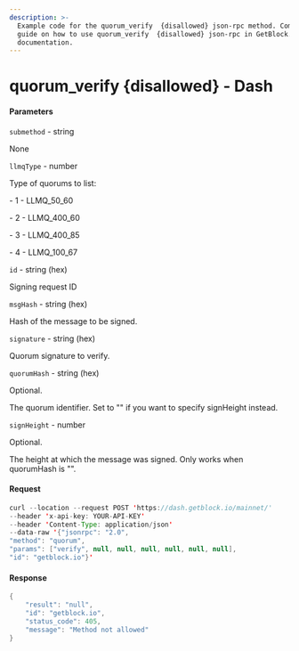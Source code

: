 ```yaml
---
description: >-
  Example code for the quorum_verify  {disallowed} json-rpc method. Сomplete
  guide on how to use quorum_verify  {disallowed} json-rpc in GetBlock.io Web3
  documentation.
---
```


# quorum\_verify {disallowed} - Dash

#### Parameters

`submethod` - string

None

`llmqType` - number

Type of quorums to list:

\- 1 - LLMQ\_50\_60

\- 2 - LLMQ\_400\_60

\- 3 - LLMQ\_400\_85

\- 4 - LLMQ\_100\_67

`id` - string (hex)

Signing request ID

`msgHash` - string (hex)

Hash of the message to be signed.

`signature` - string (hex)

Quorum signature to verify.

`quorumHash` - string (hex)

Optional.

The quorum identifier. Set to "" if you want to specify signHeight instead.

`signHeight` - number

Optional.

The height at which the message was signed. Only works when quorumHash is "".

#### Request

```java
curl --location --request POST 'https://dash.getblock.io/mainnet/' 
--header 'x-api-key: YOUR-API-KEY' 
--header 'Content-Type: application/json' 
--data-raw '{"jsonrpc": "2.0",
"method": "quorum",
"params": ["verify", null, null, null, null, null, null],
"id": "getblock.io"}'
```

#### Response

```java
{
    "result": "null",
    "id": "getblock.io",
    "status_code": 405,
    "message": "Method not allowed"
}
```

